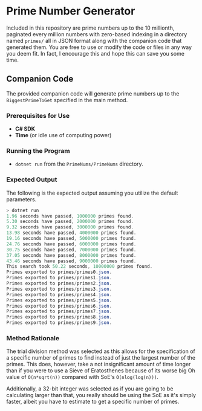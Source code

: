 # Prime Number Generator

Included in this repository are prime numbers up to the 10 millionth, paginated every million numbers with zero-based indexing in a directory named `primes/` all in JSON format along with the companion code that generated them. You are free to use or modify the code or files in any way you deem fit. In fact, I encourage this and hope this can save you some time.

## Companion Code
The provided companion code will generate prime numbers up to the `BiggestPrimeToGet` specified in the main method.

### Prerequisites for Use
- **C# SDK**
- **Time** (or idle use of computing power)

### Running the Program
- `dotnet run` from the `PrimeNums/PrimeNums` directory.

### Expected Output
The following is the expected output assuming you utilize the default parameters.
```ps1
> dotnet run
1.96 seconds have passed, 1000000 primes found.
5.30 seconds have passed, 2000000 primes found.
9.32 seconds have passed, 3000000 primes found.
13.98 seconds have passed, 4000000 primes found.
19.16 seconds have passed, 5000000 primes found.
24.76 seconds have passed, 6000000 primes found.
30.75 seconds have passed, 7000000 primes found.
37.05 seconds have passed, 8000000 primes found.
43.46 seconds have passed, 9000000 primes found.
This search took 50.22 seconds, 10000000 primes found.
Primes exported to primes/primes0.json.
Primes exported to primes/primes1.json.
Primes exported to primes/primes2.json.
Primes exported to primes/primes3.json.
Primes exported to primes/primes4.json.
Primes exported to primes/primes5.json.
Primes exported to primes/primes6.json.
Primes exported to primes/primes7.json.
Primes exported to primes/primes8.json.
Primes exported to primes/primes9.json.
```

### Method Rationale
The trial division method was selected as this allows for the specification of a specific number of primes to find instead of just the largest number of the primes. This does, however, take a not insignificant amount of time longer than if you were to use a Sieve of Eratosthenes because of its worse big Oh value of `O(n*sqrt(n))` compared with SoE's `O(nlog(log(n)))`.

Additionally, a 32-bit integer was selected as if you are going to be calculating larger than that, you really should be using the SoE as it's simply faster, albeit you have to estimate to get a specific number of primes.